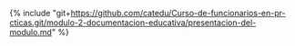 
{% include "git+https://github.com/catedu/Curso-de-funcionarios-en-pr-cticas.git/modulo-2-documentacion-educativa/presentacion-del-modulo.md" %}
